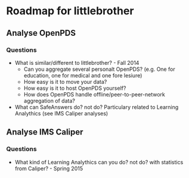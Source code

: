 Roadmap for littlebrother
=========================

Analyse OpenPDS
-----------------
### Questions
- What is similar/different to littlebrother? - Fall 2014
  * Can you aggregate several personalt OpenPDS? (e.g. One for education, one for medical and one fore lesiure)
  * How easy is it to move your data?
  * How easy is it to host OpenPDS yourself?
  * How does OpenPDS handle offline/peer-to-peer-network aggregation of data?
- What can SafeAnswers do? not do? Particulary related to Learning Analythics (see IMS Caliper analyses)

Analyse IMS Caliper
-------------------
### Questions
- What kind of Learning Analythics can you do? not do? with statistics from Caliper? - Spring 2015
